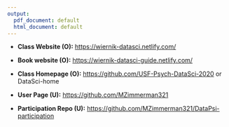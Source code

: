 ```yaml
---
output:
  pdf_document: default
  html_document: default
---
```

* **Class Website (O):**
  https://wiernik-datasci.netlify.com/

* **Book website (O):**
  https://wiernik-datasci-guide.netlify.com/


* **Class Homepage (O):**
  https://github.com/USF-Psych-DataSci-2020 
  or
  DataSci-home 


* **User Page (U):**
  https://github.com/MZimmerman321

* **Participation Repo (U):**
  https://github.com/MZimmerman321/DataPsi-participation
  